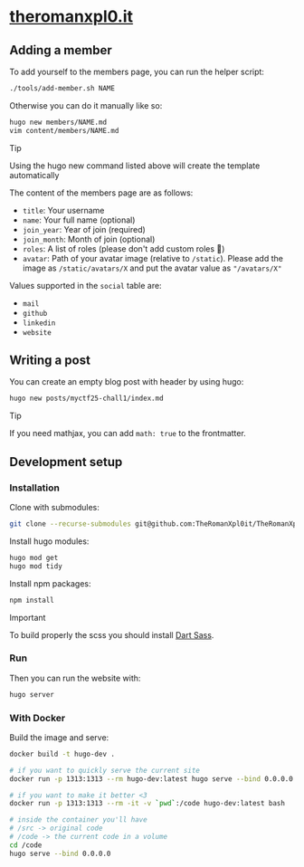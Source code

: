# [theromanxpl0.it](https://theromanxpl0.it/)

## Adding a member

To add yourself to the members page, you can run the helper script:

```bash
./tools/add-member.sh NAME
```

Otherwise you can do it manually like so:

```bash
hugo new members/NAME.md
vim content/members/NAME.md
```

> [!TIP]
> Using the hugo new command listed above will create the template automatically

The content of the members page are as follows:

* `title`: Your username
* `name`: Your full name (optional)
* `join_year`: Year of join (required)
* `join_month`: Month of join (optional)
* `roles`: A list of roles (please don't add custom roles :pray:)
* `avatar`: Path of your avatar image (relative to `/static`). Please add the image as `/static/avatars/X` and put the avatar value as `"/avatars/X"`

Values supported in the `social` table are:
* `mail`
* `github`
* `linkedin`
* `website`

## Writing a post

You can create an empty blog post with header by using hugo:

```bash
hugo new posts/myctf25-chall1/index.md
```

> [!TIP]
> If you need mathjax, you can add `math: true` to the frontmatter.

## Development setup

### Installation

Clone with submodules:
```bash
git clone --recurse-submodules git@github.com:TheRomanXpl0it/TheRomanXpl0it.github.io.git
```

Install hugo modules:
```bash
hugo mod get
hugo mod tidy
```

Install npm packages:
```bash
npm install
```

> [!IMPORTANT]
> To build properly the scss you should install [Dart Sass](https://gohugo.io/functions/css/sass/#dart-sass).

### Run

Then you can run the website with:
```bash
hugo server

```

### With Docker

Build the image and serve:

```bash
docker build -t hugo-dev .

# if you want to quickly serve the current site
docker run -p 1313:1313 --rm hugo-dev:latest hugo serve --bind 0.0.0.0

# if you want to make it better <3
docker run -p 1313:1313 --rm -it -v `pwd`:/code hugo-dev:latest bash

# inside the container you'll have
# /src -> original code
# /code -> the current code in a volume
cd /code
hugo serve --bind 0.0.0.0
```
